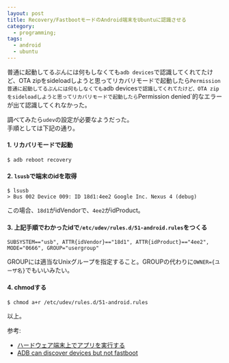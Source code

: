 ```yaml
---
layout: post
title: Recovery/FastbootモードのAndroid端末をUbuntuに認識させる 
category:
  - programming;
tags:
  - android
  - ubuntu
---
```


普通に起動してるぶんには何もしなくても`adb devices`で認識してくれてたけど、OTA zipをsideloadしようと思ってリカバリモードで起動したら`Permission 普通に起動してるぶんには何もしなくても`adb devices`で認識してくれてたけど、OTA zipをsideloadしようと思ってリカバリモードで起動したら`Permission denied`的なエラーが出て認識してくれなかった。

調べてみたら`udev`の設定が必要なようだった。  
手順としては下記の通り。

#### 1. リカバリモードで起動

```
$ adb reboot recovery
```

#### 2. `lsusb`で端末のidを取得

```
$ lsusb
> Bus 002 Device 009: ID 18d1:4ee2 Google Inc. Nexus 4 (debug)
```
この場合、`18d1`がidVendorで、`4ee2`がidProduct。

#### 3. 上記手順でわかったidで`/etc/udev/rules.d/51-android.rules`をつくる

```
SUBSYSTEM=="usb", ATTR{idVendor}=="18d1", ATTR{idProduct}=="4ee2", MODE="0666", GROUP="usergroup"
```

GROUPには適当なUnixグループを指定すること。GROUPの代わりに`OWNER={ユーザ名}`でもいいみたい。

#### 4. chmodする

```
$ chmod a+r /etc/udev/rules.d/51-android.rules
```

以上。

参考:

- [ハードウェア端末上でアプリを実行する](https://developer.android.com/studio/run/device.html#setting-up)
- [ADB can discover devices but not fastboot](http://android.stackexchange.com/questions/58187/adb-can-discover-devices-but-not-fastboot)
